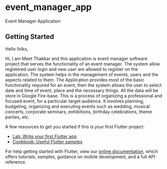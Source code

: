# event_manager_app

Event Manager Application

## Getting Started
Hello folks,

Hi, I am Meet Thakkar and this application is event manager software project that serves the functionality of an event manager. The system allow registered user login and new user are allowed to register on the application. The system helps in the management of events, users and the aspects related to them. The Application provides most of the basic functionality required for an event, then the system allows the user to select date and time of event, place and the necessary things. All the data will be store in Google Fire-base. This is a process of organizing a professional and focused event, for a particular target audience. It involves planning, budgeting, organizing and executing events such as wedding, musical concerts, corporate seminars, exhibitions, birthday celebrations, theme parties, etc.

A few resources to get you started if this is your first Flutter project:

- [Lab: Write your first Flutter app](https://flutter.dev/docs/get-started/codelab)
- [Cookbook: Useful Flutter samples](https://flutter.dev/docs/cookbook)

For help getting started with Flutter, view our
[online documentation](https://flutter.dev/docs), which offers tutorials,
samples, guidance on mobile development, and a full API reference.



